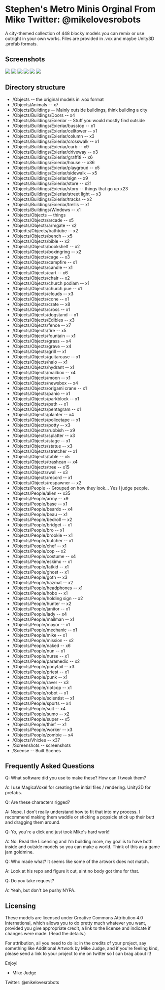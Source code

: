 Stephen's Metro Minis Orginal From Mike Twitter: @mikelovesrobots
=======================
 
A city-themed collection of 448 blocky models you can remix or use outright in your 
own works.  Files are provided in .vox and maybe Unity3D .prefab formats.

Screenshots
-----------

![](https://pbs.twimg.com/media/B3ovngLCUAA8HcZ.png)
![](https://pbs.twimg.com/media/B2n3JUBCEAAMrlV.png)
![](https://pbs.twimg.com/media/B2x5xdmIEAAP6fw.png)
![](https://pbs.twimg.com/media/B224TU-CEAAMwBg.png)
![](https://pbs.twimg.com/media/B4EbEpcCIAE1NZf.png)
![](https://pbs.twimg.com/media/B351eynCQAA3jRx.png)

Directory structure
-------------------

* /Objects -- the original models in .vox format
* /Objects/Animals -- x7
* /Objects/Buildings -- Mainly outside buildings, think building a city
* /Objects/Buildings/Doors -- x4
* /Objects/Buildings/Exieriar -- Stuff you would mostly find outside
* /Objects/Buildings/Exieriar/busstop -- x1
* /Objects/Buildings/Exieriar/celltower -- x1
* /Objects/Buildings/Exieriar/column -- x3
* /Objects/Buildings/Exieriar/crosswalk -- x1
* /Objects/Buildings/Exieriar/curb -- x9
* /Objects/Buildings/Exieriar/driveway -- x3
* /Objects/Buildings/Exieriar/graffiti -- x6
* /Objects/Buildings/Exieriar/house -- x36
* /Objects/Buildings/Exieriar/playgroud -- x5
* /Objects/Buildings/Exieriar/sidewalk -- x5
* /Objects/Buildings/Exieriar/sign -- x9
* /Objects/Buildings/Exieriar/store -- x21
* /Objects/Buildings/Exieriar/story -- things that go up x23
* /Objects/Buildings/Exieriar/street light -- x3
* /Objects/Buildings/Exieriar/tracks -- x2
* /Objects/Buildings/Exieriar/trellis -- x1
* /Objects/Buildings/Windows -- x1
* /Objects/Objects -- things
* /Objects/Objects/arcade -- x5
* /Objects/Objects/armgate -- x2
* /Objedts/Objects/bathtube -- x2
* /Objects/Objects/bench -- x5
* /Objects/Objects/bible -- x2
* /Objects/Objects/bookshelf -- x2
* /Objects/Objects/boxingring -- x2
* /Objects/Objects/cage -- x3
* /Objects/Objects/campfire -- x1
* /Objects/Objects/candle -- x1
* /Objects/Objects/cart -- x6
* /Objects/Objects/chair -- x2
* /Objects/Objects/church podiam -- x1
* /Objects/Objects/church pue -- x1
* /Objects/Objects/clouds -- x3
* /Objects/Objects/cone -- x1
* /Objects/Objects/crate -- x8
* /Objects/Objects/cross -- x1
* /Objects/Objects/dogstand -- x1
* /Objects/Objects/Edibles -- x3
* /Objects/Objects/fence -- x7
* /Objects/Objects/fire -- x5
* /Objects/Objects/fountain -- x1
* /Objects/Objects/grass -- x4
* /Objects/Objects/grave -- x4
* /Objects/Objects/grill -- x1
* /Objects/Objects/guitarcase -- x1
* /Objects/Objects/halo -- x1
* /Objects/Objects/hydrant -- x1
* /Objects/Objects/mailbox -- x4
* /Objects/Objects/moon -- x1
* /Objects/Objects/newsbox -- x4
* /Objects/Objects/origami crane -- x1
* /Objects/Objects/panio -- x1
* /Objects/Objects/parkblock -- x1
* /Objects/Objects/path -- x1
* /Objects/Objects/pentagram -- x1
* /Objects/Objects/planter -- x4
* /Objects/Objects/policetape -- x1
* /Objects/Objects/potty -- x3
* /Objects/Objects/rubbish -- x9
* /Objects/Objects/splatter -- x3
* /Objects/Objects/stage -- x1
* /Objects/Objects/statue -- x3
* /Objects/Objects/stretcher -- x1
* /Objects/Objects/table -- x5
* /Objects/Objects/trashcan -- x4
* /Objects/Objects/tree -- x15
* /Objects/Objects/wall -- x3
* /Objects/Objects/record -- x1
* /Objects/Objects/respawner -- x2
* /Objects/People -- Grouped on how they look... Yes I judge people.
* /Objects/People/alien -- x35
* /Objects/People/army -- x9
* /Objects/People/base -- x1
* /Objects/People/beardo -- x4
* /Objects/People/beau -- x1
* /Objects/People/bedroll -- x2
* /Objects/People/bridget -- x1
* /Objects/People/bro -- x1
* /Objects/People/brookie -- x1
* /Objects/People/butcher -- x1
* /Objects/People/chef -- x1
* /Objects/People/cop -- x2
* /Objects/People/costume -- x4
* /Objects/People/eskimo -- x1
* /Objects/People/fatkid -- x1
* /Objects/People/ghost -- x1
* /Objects/People/goth -- x3
* /Objects/People/hazmat -- x2
* /Objects/People/headphones -- x1
* /Objects/People/hobo -- x1
* /Objects/People/holding sign -- x2
* /Objects/People/hunter -- x2
* /Objects/People/janitor -- x1
* /Objects/People/lady -- x4
* /Objects/People/mailman -- x1
* /Objects/People/mayor -- x1
* /Objects/People/mechanic -- x1
* /Objects/People/mike -- x1
* /Objects/People/mission -- x2
* /Objects/People/naked -- x6
* /Objects/People/nun -- x1
* /Objects/People/nurse -- x1
* /Objects/People/paramedic -- x2
* /Objects/People/ponytail -- x3
* /Objects/People/priest -- x1
* /Objects/People/punk -- x1
* /Objects/People/raver -- x3
* /Objects/People/riotcop -- x1
* /Objects/People/robot -- x1
* /Objects/People/scientist -- x1
* /Objects/People/sports -- x4
* /Objects/People/suit -- x4
* /Objects/People/sumo -- x2
* /Objects/People/super -- x5
* /Objects/People/thief -- x1
* /Objects/People/worker -- x3
* /Objects/People/zombie -- x4
* /Objects/Vhicles -- x37
* /Screenshots -- screenshots
* /Scense -- Built Scenes

Frequently Asked Questions
--------------------------

Q: What software did you use to make these? How can I tweak them?

A: I use MagicaVoxel for creating the initial files / rendering. Unity3D for prefabs.

Q: Are these characters rigged?

A: Nope. I don't really understand how to fit that into my process. I recommend making them waddle or sticking a popsicle stick up their butt and dragging them around.

Q: Yo, you're a dick and just took Mike's hard work!

A: No. Read the Licensing and I'm building more, my goal is to have both inside and outside models so you can make a world. Think of this as a game jam goldmine.

Q: Who made what? It seems like some of the artwork does not match.

A: Look at his repo and figure it out, aint no body got time for that.

Q: Do you take request?

A: Yeah, but don't be pushy NYPA.

Licensing
---------------------
These models are licensed under Creative Commons Attribution 4.0 International,
which allows you to do pretty much whatever you want, provided you give 
appropriate credit, a link to the license and indicate if changes were made.
(Read the details.)

For attribution, all you need to do is: in the credits of your project, say 
something like Additional Artwork by Mike Judge, and if you're feeling kind, 
please send a link to your project to me on twitter so I can brag about it!

Enjoy!

- Mike Judge

Twitter: @mikelovesrobots
